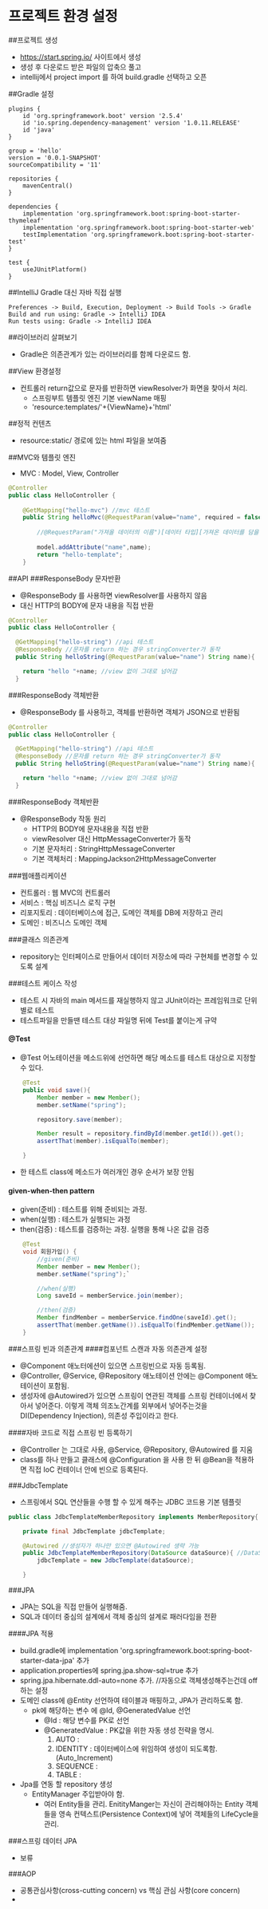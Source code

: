 프로젝트 환경 설정
===============

##프로젝트 생성 
* https://start.spring.io/ 사이트에서 생성
* 생성 후 다운로드 받은 파일의 압축으 풀고
* intellij에서 project import 를 하여 build.gradle 선택하고 오픈

##Gradle 설정
```
plugins {
	id 'org.springframework.boot' version '2.5.4'
	id 'io.spring.dependency-management' version '1.0.11.RELEASE'
	id 'java'
}

group = 'hello'
version = '0.0.1-SNAPSHOT'
sourceCompatibility = '11'

repositories {
	mavenCentral() 
}

dependencies {
	implementation 'org.springframework.boot:spring-boot-starter-thymeleaf'
	implementation 'org.springframework.boot:spring-boot-starter-web'
	testImplementation 'org.springframework.boot:spring-boot-starter-test'
}

test {
	useJUnitPlatform()
}

```

##IntelliJ Gradle 대신 자바 직접 실행
```
Preferences -> Build, Execution, Deployment -> Build Tools -> Gradle
Build and run using: Gradle -> IntelliJ IDEA
Run tests using: Gradle -> IntelliJ IDEA
```


##라이브러리 살펴보기
* Gradle은 의존관계가 있는 라이브러리를 함께 다운로드 함.


##View 환경설정
* 컨트롤러 return값으로 문자를 반환하면 viewResolver가 화면을 찾아서 처리.
  * 스프링부트 템플릿 엔진 기본 viewName 매핑
  * 'resource:templates/'+{ViewName}+'html'


##정적 컨텐츠
* resource:static/ 경로에 있는 html 파일을 보여줌


##MVC와 템플릿 엔진
* MVC : Model, View, Controller

```java
@Controller
public class HelloController {
 
    @GetMapping("hello-mvc") //mvc 테스트
    public String helloMvc(@RequestParam(value="name", required = false, defaultValue = "default") String name, Model model){
        
        //@RequestParam("가져올 데이터의 이름")[데이터 타입][가져온 데이터를 담을 변수]
         
        model.addAttribute("name",name);
        return "hello-template";
    }
```


##API
###ResponseBody 문자반환
* @ResponseBody 를 사용하면 viewResolver를 사용하지 않음
* 대신 HTTP의 BODY에 문자 내용을 직접 반환
```java
@Controller
public class HelloController {

  @GetMapping("hello-string") //api 테스트
  @ResponseBody //문자를 return 하는 경우 stringConverter가 동작
  public String helloString(@RequestParam(value="name") String name){

    return "hello "+name; //view 없이 그대로 넘어감
  }
```

###ResponseBody 객체반환
* @ResponseBody 를 사용하고, 객체를 반환하면 객체가 JSON으로 반환됨
```java
@Controller
public class HelloController {

  @GetMapping("hello-string") //api 테스트
  @ResponseBody //문자를 return 하는 경우 stringConverter가 동작
  public String helloString(@RequestParam(value="name") String name){

    return "hello "+name; //view 없이 그대로 넘어감
  }
```

###ResponseBody 객체반환
* @ResponseBody 작동 원리
  * HTTP의 BODY에 문자내용을 직접 반환
  * viewResolver 대신 HttpMessageConverter가 동작
  * 기본 문자처리 : StringHttpMessageConverter
  * 기본 객체처리 : MappingJackson2HttpMessageConverter


###웹애플리케이션
 * 컨트롤러 : 웹 MVC의 컨트롤러
 * 서비스 : 핵심 비즈니스 로직 구현
 * 리포지토리 : 데이터베이스에 접근, 도메인 객체를 DB에 저장하고 관리
 * 도메인 : 비즈니스 도메인 객체

###클래스 의존관계
 * repository는 인터페이스로 만들어서 데이터 저장소에 따라 구현체를 변경할 수 있도록 설계


###테스트 케이스 작성
* 테스트 시 자바의 main 메서드를 재실행하지 않고 JUnit이라는 프레임워크로 단위별로 테스트
* 테스트파일을 만들땐 테스트 대상 파일명 뒤에 Test를 붙이는게 규약

#### @Test
* @Test 어노테이션을 메소드위에 선언하면 해당 메소드를 테스트 대상으로 지정할 수 있다.
```java
    @Test
    public void save(){
        Member member = new Member();
        member.setName("spring");

        repository.save(member);

        Member result = repository.findById(member.getId()).get();
        assertThat(member).isEqualTo(member);

    }
```
* 한 테스트 class에 메소드가 여러개인 경우 순서가 보장 안됨

#### given-when-then pattern
* given(준비) : 테스트를 위해 준비되는 과정. 
* when(실행) : 테스트가 실행되는 과정
* then(검증) : 테스트를 검증하는 과정. 실행을 통해 나온 값을 검증
```java
    @Test
    void 회원가입() {
        //given(준비)
        Member member = new Member();
        member.setName("spring");`

        //when(실행)
        Long saveId = memberService.join(member);

        //then(검증)
        Member findMember = memberService.findOne(saveId).get();
        assertThat(member.getName()).isEqualTo(findMember.getName());
    }
```


###스프링 빈과 의존관계
####컴포넌트 스캔과 자동 의존관계 설정
* @Component 애노터에션이 있으면 스프링빈으로 자동 등록됨.
* @Controller, @Service, @Repository 애노테이션 안에는 @Component 애노테이션이 포함됨.
* 생성자에 @Autowired가 있으면 스프링이 연관된 객체를 스프링 컨테이너에서 찾아서 넣어준다. 이렇게 객체 의조노간계를 외부에서 넣어주는것을 DI(Dependency Injection), 의존성 주입이라고 한다.

####자바 코드로 직접 스프링 빈 등록하기
* @Controller 는 그대로 사용, @Service, @Repository, @Autowired 를 지움
* class를 하나 만들고 클래스에 @Configuration 을 사용 한 뒤 @Bean을 적용하면 직접 IoC 컨테이너 안에 빈으로 등록된다.


###JdbcTemplate
* 스프링에서 SQL 연산들을 수행 할 수 있게 해주는 JDBC 코드용 기본 템플릿
```java
public class JdbcTemplateMemberRepository implements MemberRepository{

    private final JdbcTemplate jdbcTemplate;

    @Autowired //생성자가 하나만 있으면 @Autowired 생략 가능
    public JdbcTemplateMemberRepository(DataSource dataSource){ //DataSource 자동으로 injection
        jdbcTemplate = new JdbcTemplate(dataSource);

    }
```


###JPA
- JPA는 SQL을 직접 만들어 실행해줌.
- SQL과 데이터 중심의 설계에서 객체 중심의 설계로 패러다임을 전환

####JPA 적용
- build.gradle에 implementation 'org.springframework.boot:spring-boot-starter-data-jpa' 추가
- application.properties에 spring.jpa.show-sql=true 추가
- spring.jpa.hibernate.ddl-auto=none 추가. //자동으로 객체생성해주는건데 off하는 설정
- 도메인 class에 @Entity 선언하여 테이블과 매핑하고, JPA가 관리하도록 함.
  - pk에 해당하는 변수 에 @Id, @GeneratedValue 선언
    - @Id : 해당 변수를 PK로 선언
    - @GeneratedValue : PK값을 위한 자동 생성 전략을 명시. 
      1. AUTO : 
      2. IDENTITY : 데이터베이스에 위임하여 생성이 되도록함.(Auto_Increment)
      3. SEQUENCE : 
      4. TABLE : 
- Jpa를 연동 할 repository 생성
  - EntityManager 주입받아야 함.
    - 여러 Entity들을 관리. EnitityManger는 자신이 관리해야하는 Entity 객체들을 영속 컨텍스트(Persistence Context)에 넣어 객체들의 LifeCycle을 관리.

###스프링 데이터 JPA
- 보류

###AOP
- 공통관심사항(cross-cutting concern) vs 핵심 관심 사항(core concern)
- 